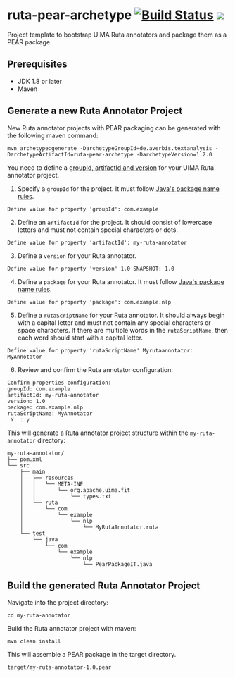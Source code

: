 # ruta-pear-archetype [![Build Status](https://travis-ci.com/averbis/ruta-pear-archetype.svg?branch=master)](https://travis-ci.com/averbis/ruta-pear-archetype) ![](https://img.shields.io/maven-central/v/de.averbis.textanalysis/ruta-pear-archetype.svg?style=flat)


Project template to bootstrap UIMA Ruta annotators and package them as a PEAR package. 

## Prerequisites

- JDK 1.8 or later
- Maven

## Generate a new Ruta Annotator Project
New Ruta annotator projects with PEAR packaging can be generated with the following maven command:

```
mvn archetype:generate -DarchetypeGroupId=de.averbis.textanalysis -DarchetypeArtifactId=ruta-pear-archetype -DarchetypeVersion=1.2.0
```
You need to define a [groupId, artifactId and version](https://maven.apache.org/guides/mini/guide-naming-conventions.html) for your UIMA Ruta annotator project. 

1. Specify a `groupId` for the project. It must follow [Java's package name rules](https://docs.oracle.com/javase/tutorial/java/package/namingpkgs.html).
```
Define value for property 'groupId': com.example
```

2. Define an `artifactId` for the project. It should consist of lowercase letters and must not contain special characters or dots.
```
Define value for property 'artifactId': my-ruta-annotator
```

3. Define a `version` for your Ruta annotator. 
```
Define value for property 'version' 1.0-SNAPSHOT: 1.0
```

4. Define a `package` for your Ruta annotator. It must follow [Java's package name rules](https://docs.oracle.com/javase/tutorial/java/package/namingpkgs.html).
```
Define value for property 'package': com.example.nlp
```

5. Define a `rutaScriptName` for your Ruta annotator. It should always begin with a capital letter and must not contain any special characters or space characters. If there are multiple words in the `rutaScriptName`, then each word should start with a capital letter. 
```
Define value for property 'rutaScriptName' Myrutaannotator: MyAnnotator
```

6. Review and confirm the Ruta annotator configuration:

```
Confirm properties configuration:
groupId: com.example
artifactId: my-ruta-annotator
version: 1.0
package: com.example.nlp
rutaScriptName: MyAnnotator
 Y: : y
```

This will generate a Ruta annotator project structure within the `my-ruta-annotator` directory:

```
my-ruta-annotator/
├── pom.xml
└── src
    ├── main
    │   ├── resources
    │   │   └── META-INF
    │   │       └── org.apache.uima.fit
    │   │           └── types.txt
    │   └── ruta
    │       └── com
    │           └── example
    │               └── nlp
    │                   └── MyRutaAnnotator.ruta
    └── test
        └── java
            └── com
                └── example
                    └── nlp
                        └── PearPackageIT.java
```


## Build the generated Ruta Annotator Project

Navigate into the project directory:
```
cd my-ruta-annotator
```
Build the Ruta annotator project with maven:
```
mvn clean install
```
This will assemble a PEAR package in the target directory.

```
target/my-ruta-annotator-1.0.pear
```
